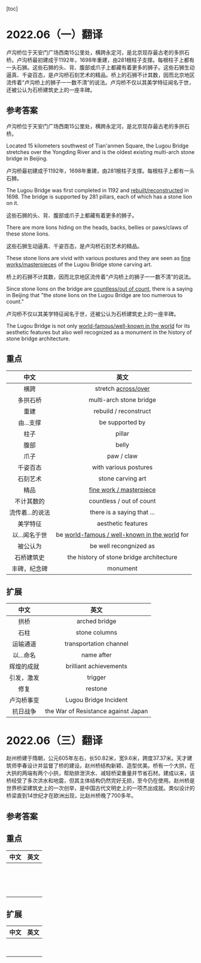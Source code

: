 [toc]



# 2022.06（一）翻译

卢沟桥位于天安门广场西南15公里处，横跨永定河，是北京现存最古老的多拱石桥。卢沟桥最初建成于1192年，1698年重建，由281根柱子支撑。每根柱子上都有一头石狮。这些石狮的头、背、腹部或爪子上都藏有着更多的狮子。这些石狮生动逼真、千姿百态，是卢沟桥石刻艺术的精品。桥上的石狮不计其数，因而北京地区流传着“卢沟桥上的狮子一一数不清”的说法。卢沟桥不仅以其美学特征闻名于世，还被公认为石桥建筑史上的一座丰碑。

## 参考答案

卢沟桥位于天安门广场西南15公里处，横跨永定河，是北京现存最古老的多拱石桥。

Located 15 kilometers southwest of Tian'anmen Square, the Lugou Bridge stretches over the Yongding River and is the oldest existing multi-arch stone bridge in Beijing.

卢沟桥最初建成于1192年，1698年重建，由281根柱子支撑。每根柱子上都有一头石狮。

The Lugou Bridge was first completed in 1192 and <u>rebuilt/reconstructed</u> in 1698. The bridge is supported by 281 pillars, each of which has a stone lion on it.

这些石狮的头、背、腹部或爪子上都藏有着更多的狮子。

There are more lions hiding on the heads, backs, bellies or paws/claws of these stone lions.

这些石狮生动逼真、千姿百态，是卢沟桥石刻艺术的精品。

These stone lions are vivid with various postures and they are seen as <u>fine works/masterpieces</u> of the Lugou Bridge stone carving art.

桥上的石狮不计其数，因而北京地区流传着“卢沟桥上的狮子一一数不清”的说法。

Since stone lions on the bridge are <u>countless/out of count</u>, there is a saying in Beijing that "the stone lions on the Lugou Bridge are too numerous to count."

卢沟桥不仅以其美学特征闻名于世，还被公认为石桥建筑史上的一座丰碑。

The Lugou Bridge is not only <u>world-famous/well-known in the world</u> for its aesthetic features but also well recognized as a monument in the history of stone bridge architecture.

## 重点

|      中文       |                         英文                         |
| :-------------: | :--------------------------------------------------: |
|      横跨       |              stretch <u>across/over</u>              |
|    多拱石桥     |               multi-arch stone bridge                |
|      重建       |                rebuild / reconstruct                 |
|    由...支撑    |                   be supported by                    |
|      柱子       |                        pillar                        |
|      腹部       |                        belly                         |
|      爪子       |                      paw / claw                      |
|    千姿百态     |                with various postures                 |
|    石刻艺术     |                  stone carving art                   |
|      精品       |            <u>fine work / masterpiece</u>            |
|   不计其数的    |               countless / out of count               |
| 流传着...的说法 |              there is a saying that ...              |
|    美学特征     |                  aesthetic features                  |
|  以...闻名于世  | be <u>world-famous / well-known in the world</u> for |
|    被公认为     |                be well recongnized as                |
|   石桥建筑史    |       the history of stone bridge architecture       |
|  丰碑，纪念碑   |                       monument                       |

## 扩展

|    中文    |                英文                 |
| :--------: | :---------------------------------: |
|    拱桥    |            arched bridge            |
|    石柱    |            stone columns            |
|  运输通道  |       transportation channel        |
| 以...命名  |             name after              |
| 辉煌的成就 |       brilliant achievements        |
| 引发，激发 |               trigger               |
|    修复    |               restone               |
| 卢沟桥事变 |        Lugou Bridge Incident        |
|  抗日战争  | the War of Resistance against Japan |



# 2022.06（三）翻译

赵州桥建于隋朝，公元605年左右，长50.82米，宽9.6米，跨度37.37米。天才建筑师李春设计并监督了桥的建设。赵州桥结构新颖、造型优美。桥有一个大拱，在大拱的两端有两个小拱，帮助排泄洪水、减轻桥梁重量并节省石材。建成以来，该桥经受了多次洪水和地震，但其主体结构仍然完好无损，至今仍在使用。赵州桥是世界桥梁建筑史上的一次创举，是中国古代文明史上的一项杰出成就。类似设计的桥梁直到14世纪才在欧洲出现，比赵州桥晚了700多年。

## 参考答案





## 重点

| 中文 | 英文 |
| :--: | :--: |
|      |      |
|      |      |
|      |      |
|      |      |
|      |      |
|      |      |
|      |      |
|      |      |
|      |      |
|      |      |
|      |      |
|      |      |
|      |      |
|      |      |
|      |      |

## 扩展

| 中文 | 英文 |
| :--: | :--: |
|      |      |
|      |      |
|      |      |
|      |      |
|      |      |
|      |      |
|      |      |
|      |      |



